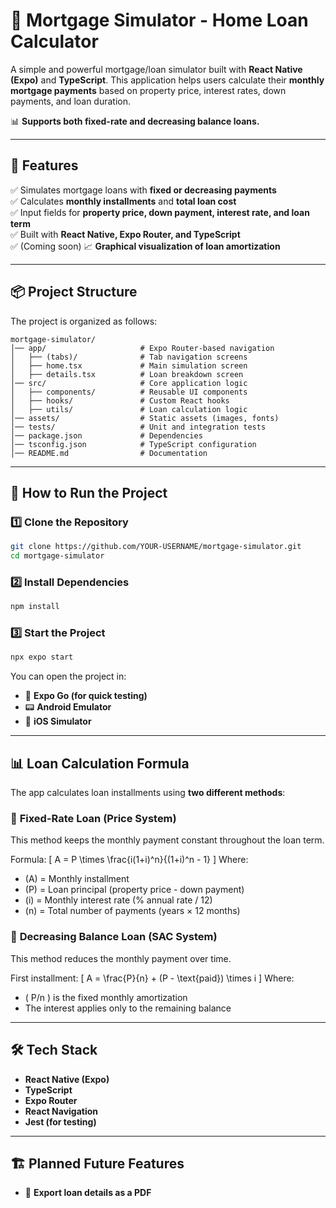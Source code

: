 # 🏡 **Mortgage Simulator - Home Loan Calculator**  

A simple and powerful mortgage/loan simulator built with **React Native (Expo)** and **TypeScript**. This application helps users calculate their **monthly mortgage payments** based on property price, interest rates, down payments, and loan duration.  

📊 **Supports both fixed-rate and decreasing balance loans.**  

---

## 🚀 **Features**
✅ Simulates mortgage loans with **fixed or decreasing payments**  
✅ Calculates **monthly installments** and **total loan cost**  
✅ Input fields for **property price, down payment, interest rate, and loan term**  
✅ Built with **React Native, Expo Router, and TypeScript**  
✅ (Coming soon) 📈 **Graphical visualization of loan amortization**  

---

## 📦 **Project Structure**
The project is organized as follows:

```
mortgage-simulator/
│── app/                     # Expo Router-based navigation
│   ├── (tabs)/              # Tab navigation screens
│   ├── home.tsx             # Main simulation screen
│   ├── details.tsx          # Loan breakdown screen
│── src/                     # Core application logic
│   ├── components/          # Reusable UI components
│   ├── hooks/               # Custom React hooks
│   ├── utils/               # Loan calculation logic
│── assets/                  # Static assets (images, fonts)
│── tests/                   # Unit and integration tests
│── package.json             # Dependencies
│── tsconfig.json            # TypeScript configuration
│── README.md                # Documentation
```

---

## 📖 **How to Run the Project**
### **1️⃣ Clone the Repository**
```sh
git clone https://github.com/YOUR-USERNAME/mortgage-simulator.git
cd mortgage-simulator
```

### **2️⃣ Install Dependencies**
```sh
npm install
```

### **3️⃣ Start the Project**
```sh
npx expo start
```

You can open the project in:
- 📱 **Expo Go (for quick testing)**
- 📟 **Android Emulator**
- 🍏 **iOS Simulator**

---

## 📊 **Loan Calculation Formula**
The app calculates loan installments using **two different methods**:

### 📌 **Fixed-Rate Loan (Price System)**
This method keeps the monthly payment constant throughout the loan term.

Formula:
\[
A = P \times \frac{i(1+i)^n}{(1+i)^n - 1}
\]
Where:
- \(A\) = Monthly installment  
- \(P\) = Loan principal (property price - down payment)  
- \(i\) = Monthly interest rate (\% annual rate / 12)  
- \(n\) = Total number of payments (years × 12 months)  

### 📌 **Decreasing Balance Loan (SAC System)**
This method reduces the monthly payment over time.

First installment:
\[
A = \frac{P}{n} + (P - \text{paid}) \times i
\]
Where:
- \( P/n \) is the fixed monthly amortization  
- The interest applies only to the remaining balance  

---

## 🛠 **Tech Stack**
- **React Native (Expo)**
- **TypeScript**
- **Expo Router**
- **React Navigation**
- **Jest (for testing)**

---

## 🏗 **Planned Future Features**
- 📑 **Export loan details as a PDF**  
